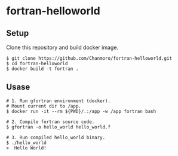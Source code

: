 # fortran-helloworld

## Setup
Clone this repository and build docker image.
```
$ git clone https://github.com/Chanmoro/fortran-helloworld.git
$ cd fortran-helloworld
$ docker build -t fortran .
```

## Usase
```
# 1. Run gfortran environment (docker).
# Mount current dir to /app.
$ docker run -it --rm ${PWD}/.:/app -w /app fortran bash

# 2. Compile fortran source code.
$ gfortran -o hello_world hello_world.f

# 3. Run compiled hello_world binary.
$ ./hello_world
>  Hello World!
```